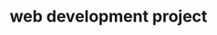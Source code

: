 ---
title: web development project

# Listing view
view: community/custom_card

# Optional header image (relative to `assets/media/` folder).
banner:
  caption: ''
  image: 'project.png'
---